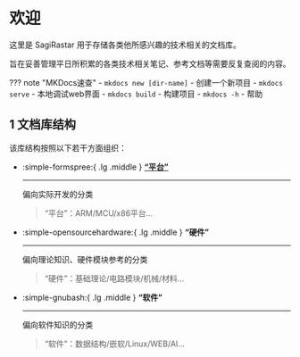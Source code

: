 # 欢迎

这里是 SagiRastar 用于存储各类他所感兴趣的技术相关的文档库。

旨在妥善管理平日所积累的各类技术相关笔记、参考文档等需要反复查阅的内容。

??? note "MKDocs速查"
    - `mkdocs new [dir-name]` - 创建一个新项目
    - `mkdocs serve` - 本地调试web界面
    - `mkdocs build` - 构建项目
    - `mkdocs -h` - 帮助
    


## 1 文档库结构

该库结构按照以下若干方面组织：

<div class="grid cards" markdown>

-   :simple-formspree:{ .lg .middle } [__“平台”__]()

    ---

    偏向实际开发的分类

    > “平台”：ARM/MCU/x86平台…

-   :simple-opensourcehardware:{ .lg .middle } __“硬件”__

    ---

    偏向理论知识、硬件模块参考的分类
    
    > “硬件”：基础理论/电路模块/机械/材料…

-   :simple-gnubash:{ .lg .middle } __“软件”__

    ---

    偏向软件知识的分类

    > “软件”：数据结构/嵌软/Linux/WEB/AI…


</div>
